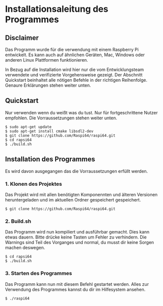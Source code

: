 # Installationsaleitung des Programmes

## Disclaimer
Das Programm wurde für die verwendung mit einem Raspberry Pi entwickelt. Es kann auch auf ähnlichen Geräten, Mac, Windows oder anderen Linux Plattformen funktionieren. 

In Bezug auf die Installation wird hier nur die vom Entwicklungsteam verwendete und verifizierte Vorgehensweise gezeigt. Der Abschnitt Quickstart beinhaltet alle nötigen Befehle in der richtigen Reihenfolge. Genaure Erklärungen stehen weiter unten.

## Quickstart

Nur verwenden wenn du weißt was du tust. Nur für fortgeschrittene Nutzer empfohlen. Die Vorraussetzungen stehen weiter unten.

```
$ sudo apt-get update
$ sudo apt-get install cmake libsdl2-dev
$ git clone https://github.com/Raspi64/raspi64.git
$ cd rapsi64
$ ./build.sh
```

## Installation des Programmes

Es wird davon ausgegangen das die Vorraussetzungen erfüllt werden.

### 1. Klonen des Projektes

Das Projekt wird mit allen benötigten Komponennten und älteren Versionen heruntergeladen und im aktuellen Ordner gespeichert gespeichert.

```
$ git clone https://github.com/Raspi64/raspi64.git
```

### 2. Build.sh

Das Programm wird nun kompiliert und ausführbar gemacht. Dies kann etwas dauern. Bitte drücke keine Tasten um Fehler zu verhindern. Die Warnings sind Teil des Vorganges und normal, du musst dir keine Sorgen machen deswegen. 

```
$ cd rapsi64
$ ./build.sh
```

### 3. Starten des Programmes
Das Programm kann nun mit diesem Befehl gestartet werden. Alles zur Verwendung des Programmes kannst du dir im Hilfesystem ansehen.


```
$ ./raspi64
```
